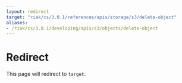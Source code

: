 ```yaml
---
layout: redirect
target: "riak/cs/3.0.1/references/apis/storage/s3/delete-object"
aliases:
- /riak/cs/3.0.1/developing/apis/s3/objects/delete-object
---
```


# Redirect

This page will redirect to `target`.
